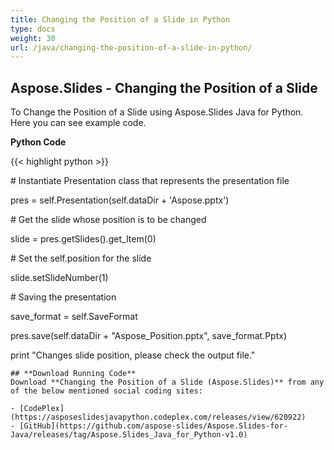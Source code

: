 ```yaml
---
title: Changing the Position of a Slide in Python
type: docs
weight: 30
url: /java/changing-the-position-of-a-slide-in-python/
---
```


## **Aspose.Slides - Changing the Position of a Slide**
To Change the Position of a Slide using Aspose.Slides Java for Python. Here you can see example code.

**Python Code**

{{< highlight python >}}



\# Instantiate Presentation class that represents the presentation file

pres = self.Presentation(self.dataDir + 'Aspose.pptx')

\# Get the slide whose position is to be changed

slide = pres.getSlides().get_Item(0)

\# Set the self.position for the slide

slide.setSlideNumber(1)

\# Saving the presentation

save_format = self.SaveFormat

pres.save(self.dataDir + "Aspose_Position.pptx", save_format.Pptx)

print "Changes slide position, please check the output file."

```
## **Download Running Code**
Download **Changing the Position of a Slide (Aspose.Slides)** from any of the below mentioned social coding sites:

- [CodePlex](https://asposeslidesjavapython.codeplex.com/releases/view/620922)
- [GitHub](https://github.com/aspose-slides/Aspose.Slides-for-Java/releases/tag/Aspose.Slides_Java_for_Python-v1.0)
